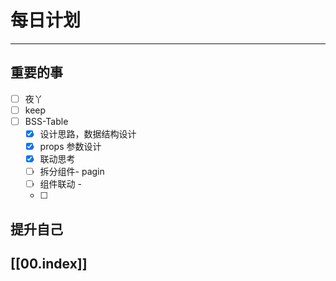 
# 每日计划
---
## 重要的事

- [ ]    夜丫
- [ ]   keep
- [ ]  BSS-Table
	- [x] 设计思路，数据结构设计
	- [x] props 参数设计
	- [x] 联动思考
	- [ ] 拆分组件- pagin
	- [ ] 组件联动 - 
	- [ ] 




## 提升自己

  



## [[00.index]]










